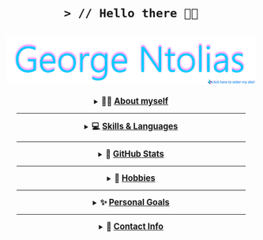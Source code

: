 <h1 align="center">

    > // Hello there 👋😎

</h1>

<p align="center">
  <a href="https://friedimage.github.io">
    <img align="center" alt="George Ntolias" width="1000px" padding-bottom="10px" src="https://raw.githubusercontent.com/FriedImage/FriedImage/main/images/name_clickme.jpg" />
  </a>
</p>

<div style="border: 10px; padding: 10px; margin: 10px;">
  <div><details><summary align="center"><b><big> 👨‍💻 <u> About myself </big></u></b></summary>

  _______________________

🏄‍♂️ My name is George, I am 21 years old and live in Greece

👨‍🎓 I am also currently an undergraduate university student in my 4th year of studying <i><b>Computer Science</b></i> in hopes to becoming a programmer in the future

👨‍💻 I picked up programming since high school. I've always liked computers, since I spent and spend most of my time with them, also playing video games along the way

<br>

<p align="center">
  <sub> fun fact! My last name is pronounced like this: dolyash </sub>
</p>

</details></div>
<!-- end of about myself -->

_______________________

<div>
  <details><big><summary align="center"><b> 💻 <u> Skills & Languages </u></b></big></summary>

_______________________

💫 I am currently a beginner programmer and still learning more and more up to this day but I have knowledge in

    > // Java
    > // HTML5 & Markdown & CSS
    > // OracleSQL, MySQL
    > // C++
    > // Python

<div>
  <div style="padding: 2px;">
    <p align="center">
      <img width="40px" alt="Java" src="https://cdn.jsdelivr.net/gh/devicons/devicon/icons/java/java-original.svg" />
      <img width="40px" alt="SQL" src="https://cdn.jsdelivr.net/gh/devicons/devicon/icons/oracle/oracle-original.svg" />
    </p>
  </div>
  
  <div style="padding: 2px;">
    <p align="center">
      <img width="40px" alt="Python" src="https://cdn.jsdelivr.net/gh/devicons/devicon/icons/python/python-original.svg" />
      <img width="40px" alt="C++" src="https://cdn.jsdelivr.net/gh/devicons/devicon/icons//cplusplus/cplusplus-original.svg" />
    </p>
  </div>

  <div style="padding: 2px;">
    <p align="center">
      <img width="40px" alt="HTML" src="https://cdn.jsdelivr.net/gh/devicons/devicon/icons/html5/html5-original-wordmark.svg" />
      <img width="40px" alt="Markdown" src="https://cdn.jsdelivr.net/gh/devicons/devicon/icons/markdown/markdown-original.svg" />
    </p>
  </div>
</div></details>
</div>
<!-- end of skills & languages div -->

_______________________

<div>
  <details><big><summary align="center"><b> 🍴 <u> GitHub Stats </u></b></big></summary>

_______________________

<div style="padding: 10px; margin: 10px;" align="center">

![Anurag's GitHub stats](https://github-readme-stats.vercel.app/api?username=FriedImage&theme=jolly&show_icons=true&count_private=true)

</div>

<div style="padding: 10px; margin: 10px;" align="center">

  [![Anurag's Top Langs](https://github-readme-stats.vercel.app/api/top-langs/?username=FriedImage)](https://github.com/anuraghazra/github-readme-stats)

</div></details>

</div>
<!-- end of github stats div -->

_______________________

<div>
  <details><big><summary align="center"><b> 🎈 <u> Hobbies </u></b></big></summary>

_______________________

🎮 My hobbies include gaming, listening to music, coding, sometimes playing the harmonica and staying home (*￣︶￣*  )🍵

  </details>
</div>
<!-- end of hobbies div -->

_______________________

<div>
  <details><big><summary align="center"><b> ✨ <u> Personal Goals </u></b></big></summary>

_______________________

📌 One of my main goals is to graduate from my university and learn more about my field of study

<br>

📌 Start a number of small or maybe bigger projects in various programming languages for more experience

<br>

📌 Work as a Front-End developer

  </details>
</div>
<!-- end of personal goals div -->

_______________________

<div>
  <details><big><summary align="center"><b> 💬 <u> Contact Info </u></b></big></summary>

_______________________

📩 For inquiries you can always contact with me by sending me an [e-mail](mailto:ntoliasg@gmail.com) OR through any of my socials below

<div>
  <p>
    >
    <img align="right" width="10%" src="https://img.shields.io/static/v1?style=for-the-badge&message=Discord&color=5865F2&logo=Discord&logoColor=FFFFFF&label=" /> @friedgeorge
  </p>
</div>

<div>
  <p>
    >
    <a href="https://twitter.com/dolias1/">
      <img align="right" width="10%" src="https://img.shields.io/static/v1?style=for-the-badge&message=Twitter&color=1DA1F2&logo=Twitter&logoColor=FFFFFF&label=" /> @dolias1
    </a>
  </p>
</div>

<div>
  <p>
    >
    <a href="https://www.instagram.com/george.dolias/">
      <img align="right" width="10%" src="https://img.shields.io/static/v1?style=for-the-badge&message=Instagram&color=E4405F&logo=Instagram&logoColor=FFFFFF&label=" /> @george.dolias
    </a>
  </p>
</div></details>
</div>
<!-- end of contact info div -->

</div>

<!--
**FriedImage/FriedImage** is a ✨ _special_ ✨ repository because its `README.md` (this file) appears on your GitHub profile.

Here are some ideas to get you started:

- 🔭 I’m currently working on ...
- 🌱 I’m currently learning ...
- 👯 I’m looking to collaborate on ...
- 🤔 I’m looking for help with ...
- 💬 Ask me about ...
- 📫 How to reach me: ...
- 😄 Pronouns: ...
- ⚡ Fun fact: ...
-->
